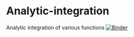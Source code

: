 # Analytic-integration
Analytic integration of various functions
[![Binder](https://mybinder.org/badge_logo.svg)](https://mybinder.org/v2/gh/GuySten/Analytic-integration/HEAD)
